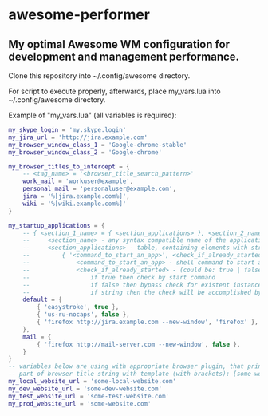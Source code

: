 awesome-performer
=================

## My optimal Awesome WM configuration for development and management performance.


Clone this repository into ~/.config/awesome directory.

For script to execute properly, afterwards, place my_vars.lua into ~/.config/awesome directory.

Example of "my_vars.lua" (all variables is required):

```lua
my_skype_login = 'my.skype.login'
my_jira_url = 'http://jira.example.com'
my_browser_window_class_1 = 'Google-chrome-stable'
my_browser_window_class_2 = 'Google-chrome'

my_browser_titles_to_intercept = {
    -- <tag_name> = '<browser_title_search_pattern>'
    work_mail = 'workuser@example',
    personal_mail = 'personaluser@example.com',
    jira = '%[jira.example.com%]',
    wiki = '%[wiki.example.com%]'
}

my_startup_applications = {
    -- { <section_1_name> = { <section_applications> }, <section_2_name> = { <section_applications> } ... etc }
    --     <section_name> - any syntax compatible name of the applications section
    --     <section_applications> - table, containing elements with structure described below
    --         { '<command_to_start_an_app>', <check_if_already_started> }
    --             <command_to_start_an_app> - shell command to start an application
    --             <check_if_already_started> - (could be: true | false | string)
    --                 if true then check by start command
    --                 if false then bypass check for existent instance of this application
    --                 if string then the check will be accomplished by represented string
    default = {
        { 'easystroke', true },
        { 'us-ru-nocaps', false },
        { 'firefox http://jira.example.com --new-window', 'firefox' },
    },
    mail = {
        { 'firefox http://mail-server.com --new-window', false },
    }
}
-- variables below are using with appropriate browser plugin, that prints in a
-- part of browser title string with template (with brackets): [some-website.com]
my_local_website_url = 'some-local-website.com'
my_dev_website_url = 'some-dev-website.com'
my_test_website_url = 'some-test-website.com'
my_prod_website_url = 'some-website.com'
```

